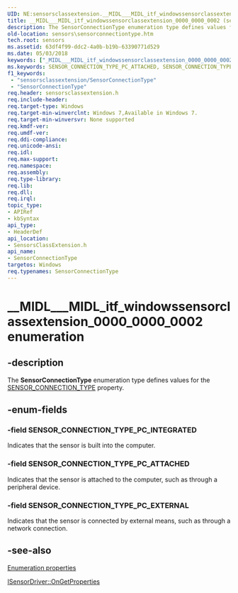 ```yaml
---
UID: NE:sensorsclassextension.__MIDL___MIDL_itf_windowssensorclassextension_0000_0000_0002
title: __MIDL___MIDL_itf_windowssensorclassextension_0000_0000_0002 (sensorsclassextension.h)
description: The SensorConnectionType enumeration type defines values for the SENSOR_CONNECTION_TYPE property.
old-location: sensors\sensorconnectiontype.htm
tech.root: sensors
ms.assetid: 63df4f99-ddc2-4a0b-b19b-63390771d529
ms.date: 05/03/2018
keywords: ["_MIDL___MIDL_itf_windowssensorclassextension_0000_0000_0002 enumeration"]
ms.keywords: SENSOR_CONNECTION_TYPE_PC_ATTACHED, SENSOR_CONNECTION_TYPE_PC_EXTERNAL, SENSOR_CONNECTION_TYPE_PC_INTEGRATED, SensorConnectionType, SensorConnectionType enumeration [Sensor Devices], Sensor_Enums_bca4556b-94f3-4213-9daa-3571f403d556.xml, __MIDL___MIDL_itf_windowssensorclassextension_0000_0000_0002, sensors.sensorconnectiontype, sensorsclassextension/SENSOR_CONNECTION_TYPE_PC_ATTACHED, sensorsclassextension/SENSOR_CONNECTION_TYPE_PC_EXTERNAL, sensorsclassextension/SENSOR_CONNECTION_TYPE_PC_INTEGRATED, sensorsclassextension/SensorConnectionType
f1_keywords:
 - "sensorsclassextension/SensorConnectionType"
 - "SensorConnectionType"
req.header: sensorsclassextension.h
req.include-header: 
req.target-type: Windows
req.target-min-winverclnt: Windows 7,Available in Windows 7.
req.target-min-winversvr: None supported
req.kmdf-ver: 
req.umdf-ver: 
req.ddi-compliance: 
req.unicode-ansi: 
req.idl: 
req.max-support: 
req.namespace: 
req.assembly: 
req.type-library: 
req.lib: 
req.dll: 
req.irql: 
topic_type:
- APIRef
- kbSyntax
api_type:
- HeaderDef
api_location:
- SensorsClassExtension.h
api_name:
- SensorConnectionType
targetos: Windows
req.typenames: SensorConnectionType
---
```


# __MIDL___MIDL_itf_windowssensorclassextension_0000_0000_0002 enumeration


## -description


The <b>SensorConnectionType</b> enumeration type defines values for the <a href="https://docs.microsoft.com/windows-hardware/drivers/sensors/sensor-properties2">SENSOR_CONNECTION_TYPE</a> property.


## -enum-fields




### -field SENSOR_CONNECTION_TYPE_PC_INTEGRATED

Indicates that the sensor is built into the computer.


### -field SENSOR_CONNECTION_TYPE_PC_ATTACHED

Indicates that the sensor is attached to the computer, such as through a peripheral device.


### -field SENSOR_CONNECTION_TYPE_PC_EXTERNAL

Indicates that the sensor is connected by external means, such as through a network connection.


## -see-also




<a href="https://docs.microsoft.com/windows-hardware/drivers/sensors/enumeration-properties">Enumeration properties</a>



<a href="https://docs.microsoft.com/windows-hardware/drivers/ddi/sensorsclassextension/nf-sensorsclassextension-isensordriver-ongetproperties">ISensorDriver::OnGetProperties</a>
 

 

